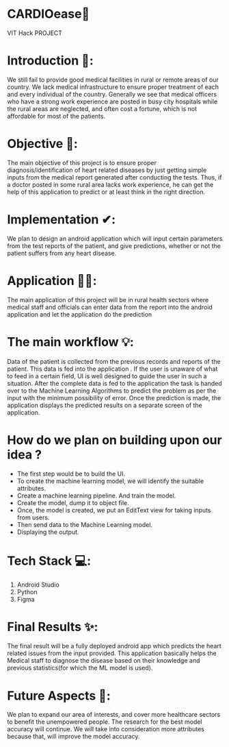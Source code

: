 # CARDIOease💖
VIT Hack PROJECT

# Introduction 🎈:
We still fail to provide good medical facilities in rural or remote areas of our country. We lack medical infrastructure to ensure proper treatment of each and every individual of the country. Generally we see that medical officers who have a strong work experience are posted in busy city hospitals while the rural areas are neglected, and often cost a fortune, which is not affordable for most of the patients.

# Objective 🎯:
The main objective of this project is to ensure proper diagnosis/identification of heart related diseases by just getting simple inputs from the medical report generated after conducting the tests. Thus, if a doctor posted in some rural area lacks work experience, he can get the help of this application to predict or at least think in the right direction.

# Implementation ✔:
We plan to design an android application which will input certain parameters from the test reports of the patient, and give predictions, whether or not the patient suffers from any heart disease.

# Application 👩‍💻:
The main application of this project will be in rural health sectors where medical staff and officials can enter data from the report into the android application and let the application do the prediction

# The main workflow 💡:
Data of the patient is collected from the previous records and reports of the patient.
This data is fed into the application .
If the user is unaware of what to feed in a certain field, UI is well designed to guide the user in such a situation.
After the complete data is fed to the application the task is handed over to the Machine Learning Algorithms to predict the problem as per the input with the minimum possibility of error.
Once the prediction is made, the application displays the predicted results on a separate screen of the application.

# How do we plan on building upon our idea ? 
- The first step would be to build the UI.
- To create the machine learning model, we will identify the suitable attributes.
- Create a machine learning pipeline. And train the model.
- Create the model, dump it to object file.
- Once, the model is created, we put an EditText view for taking inputs from users.
- Then send data to the Machine Learning model.
- Displaying the output.

# Tech Stack 💻: 
1. Android Studio
2. Python
3. Figma

# Final Results ✨:
The final result will be a fully deployed android app which predicts the heart related issues from the input provided. This application basically helps the Medical staff to diagnose the disease based on their knowledge and previous statistics(for which the ML model is used).

# Future Aspects 🤖:
We plan to expand our area of interests, and cover more healthcare sectors to benefit the unempowered people.
The research for the best model accuracy will continue.
We will take into consideration more attributes because that, will improve the model accuracy.
